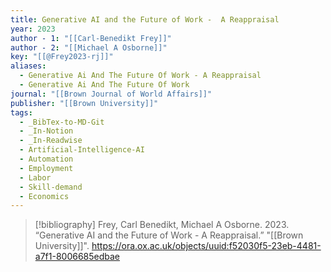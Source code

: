 ```yaml
---
title: Generative AI and the Future of Work -  A Reappraisal
year: 2023
author - 1: "[[Carl-Benedikt Frey]]"
author - 2: "[[Michael A Osborne]]"
key: "[[@Frey2023-rj]]"
aliases:
  - Generative Ai And The Future Of Work - A Reappraisal
  - Generative Ai And The Future Of Work
journal: "[[Brown Journal of World Affairs]]"
publisher: "[[Brown University]]"
tags:
  - _BibTex-to-MD-Git
  - _In-Notion
  - _In-Readwise
  - Artificial-Intelligence-AI
  - Automation
  - Employment
  - Labor
  - Skill-demand
  - Economics
---
```


> [!bibliography]
> Frey, Carl Benedikt, Michael A Osborne. 2023. “Generative AI and the Future of Work -  A Reappraisal.” "[[Brown University]]". https://ora.ox.ac.uk/objects/uuid:f52030f5-23eb-4481-a7f1-8006685edbae